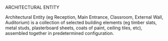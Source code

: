 ARCHITECTURAL ENTITY

Architectural Entity (eg Reception, Main Entrance, Classroom, External Wall, Auditorium) is a collection of selected building elements (eg timber slats, metal studs, plasterboard sheets, coats of paint, ceiling tiles, etc), assembled together in predetermined configuration.
